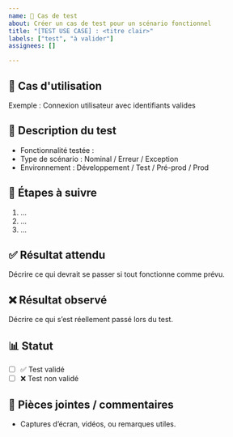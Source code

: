 ```yaml
---
name: 🧪 Cas de test
about: Créer un cas de test pour un scénario fonctionnel
title: "[TEST USE CASE] : <titre clair>"
labels: ["test", "à valider"]
assignees: []

---
```


## 🎯 Cas d'utilisation
Exemple : Connexion utilisateur avec identifiants valides

## 🧾 Description du test
- Fonctionnalité testée :
- Type de scénario : Nominal / Erreur / Exception
- Environnement : Développement / Test / Pré-prod / Prod

## 🧪 Étapes à suivre
1. ...
2. ...
3. ...

## ✅ Résultat attendu
Décrire ce qui devrait se passer si tout fonctionne comme prévu.

## ❌ Résultat observé
Décrire ce qui s’est réellement passé lors du test.

## 📊 Statut
- [ ] ✅ Test validé
- [ ] ❌ Test non validé

## 📎 Pièces jointes / commentaires
- Captures d’écran, vidéos, ou remarques utiles.
